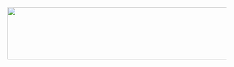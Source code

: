 
<a href="https://www.gitanimals.org/en_US?utm_medium=image&utm_source=JasonSalon&utm_content=line">
  <img
    src="https://render.gitanimals.org/lines/JasonSalon"
    width="600"
    height="120"
  />
</a>
  

<!--
**JasonSalon/JasonSalon** is a ✨ _special_ ✨ repository because its `README.md` (this file) appears on your GitHub profile.

Here are some ideas to get you started:

- 🔭 I’m currently working on ...
- 🌱 I’m currently learning ...
- 👯 I’m looking to collaborate on ...
- 🤔 I’m looking for help with ...
- 💬 Ask me about ...
- 📫 How to reach me: ...
- 😄 Pronouns: ...
- ⚡ Fun fact: ...
-->
